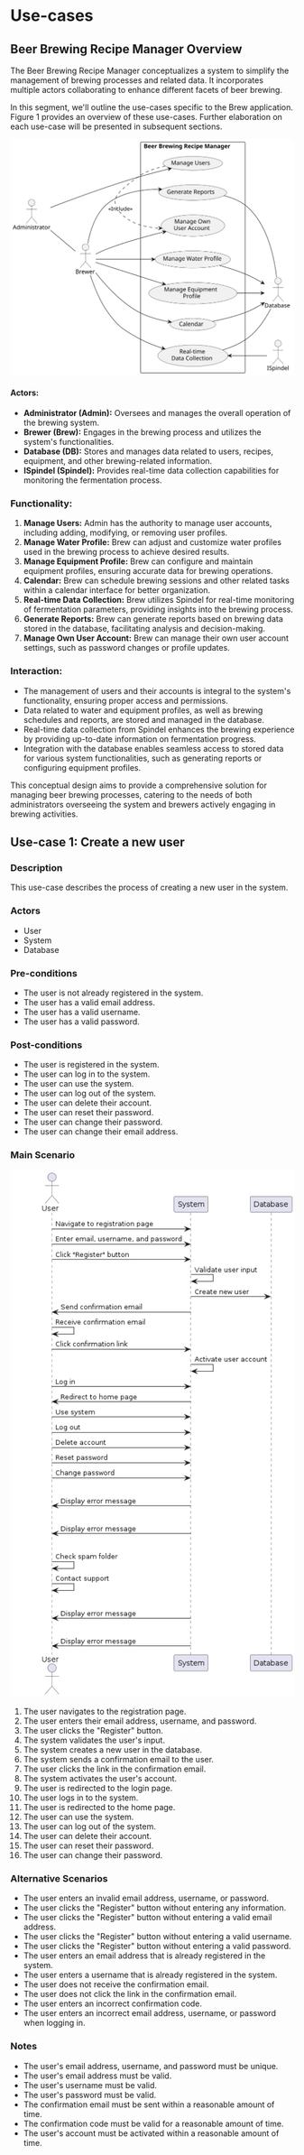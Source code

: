 # Use-cases

## Beer Brewing Recipe Manager Overview

The Beer Brewing Recipe Manager conceptualizes a system to simplify the management of brewing processes and related data. It incorporates multiple actors collaborating to enhance different facets of beer brewing.

In this segment, we'll outline the use-cases specific to the Brew application. Figure 1 provides an overview of these use-cases. Further elaboration on each use-case will be presented in subsequent sections.

![Fig 1 - Brew Use case Overview](plantuml/BrewUsecaseOverview/BrewUsecaseOverview.svg)

#### Actors:

- **Administrator (Admin):** Oversees and manages the overall operation of the brewing system.
- **Brewer (Brew):** Engages in the brewing process and utilizes the system's functionalities.
- **Database (DB):** Stores and manages data related to users, recipes, equipment, and other brewing-related information.
- **ISpindel (Spindel):** Provides real-time data collection capabilities for monitoring the fermentation process.

### Functionality:

1. **Manage Users:** Admin has the authority to manage user accounts, including adding, modifying, or removing user profiles.
2. **Manage Water Profile:** Brew can adjust and customize water profiles used in the brewing process to achieve desired results.
3. **Manage Equipment Profile:** Brew can configure and maintain equipment profiles, ensuring accurate data for brewing operations.
4. **Calendar:** Brew can schedule brewing sessions and other related tasks within a calendar interface for better organization.
5. **Real-time Data Collection:** Brew utilizes Spindel for real-time monitoring of fermentation parameters, providing insights into the brewing process.
6. **Generate Reports:** Brew can generate reports based on brewing data stored in the database, facilitating analysis and decision-making.
7. **Manage Own User Account:** Brew can manage their own user account settings, such as password changes or profile updates.

### Interaction:
- The management of users and their accounts is integral to the system's functionality, ensuring proper access and permissions.
- Data related to water and equipment profiles, as well as brewing schedules and reports, are stored and managed in the database.
- Real-time data collection from Spindel enhances the brewing experience by providing up-to-date information on fermentation progress.
- Integration with the database enables seamless access to stored data for various system functionalities, such as generating reports or configuring equipment profiles.

This conceptual design aims to provide a comprehensive solution for managing beer brewing processes, catering to the needs of both administrators overseeing the system and brewers actively engaging in brewing activities.

## Use-case 1: Create a new user

### Description

This use-case describes the process of creating a new user in the system.

### Actors

- User
- System
- Database

### Pre-conditions

- The user is not already registered in the system.
- The user has a valid email address.
- The user has a valid username.
- The user has a valid password.

### Post-conditions

- The user is registered in the system.
- The user can log in to the system.
- The user can use the system.
- The user can log out of the system.
- The user can delete their account.
- The user can reset their password.
- The user can change their password.
- The user can change their email address.

### Main Scenario

![Fig 2 - Use case 1 sequence diagram](plantuml/png/Use-case-1-create-new-user.png)

1. The user navigates to the registration page.
2. The user enters their email address, username, and password.
3. The user clicks the "Register" button.
4. The system validates the user's input.
5. The system creates a new user in the database.
6. The system sends a confirmation email to the user.
7. The user clicks the link in the confirmation email.
8. The system activates the user's account.
9. The user is redirected to the login page.
10. The user logs in to the system.
11. The user is redirected to the home page.
12. The user can use the system.
13. The user can log out of the system.
14. The user can delete their account.
15. The user can reset their password.
16. The user can change their password.

### Alternative Scenarios

- The user enters an invalid email address, username, or password.
- The user clicks the "Register" button without entering any information.
- The user clicks the "Register" button without entering a valid email address.
- The user clicks the "Register" button without entering a valid username.
- The user clicks the "Register" button without entering a valid password.
- The user enters an email address that is already registered in the system.
- The user enters a username that is already registered in the system.
- The user does not receive the confirmation email.
- The user does not click the link in the confirmation email.
- The user enters an incorrect confirmation code.
- The user enters an incorrect email address, username, or password when logging in.

### Notes

- The user's email address, username, and password must be unique.
- The user's email address must be valid.
- The user's username must be valid.
- The user's password must be valid.
- The confirmation email must be sent within a reasonable amount of time.
- The confirmation code must be valid for a reasonable amount of time.
- The user's account must be activated within a reasonable amount of time.

